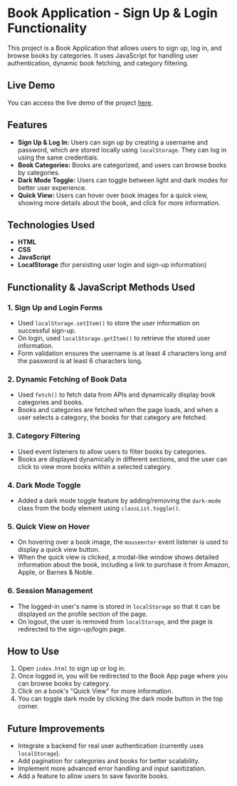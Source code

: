 # Book Application - Sign Up & Login Functionality

This project is a Book Application that allows users to sign up, log in, and browse books by categories. It uses JavaScript for handling user authentication, dynamic book fetching, and category filtering.

## Live Demo

You can access the live demo of the project [here](https://sunnykumar-code.github.io/Book-App/).

## Features

- **Sign Up & Log In:** Users can sign up by creating a username and password, which are stored locally using `localStorage`. They can log in using the same credentials.
- **Book Categories:** Books are categorized, and users can browse books by categories.
- **Dark Mode Toggle:** Users can toggle between light and dark modes for better user experience.
- **Quick View:** Users can hover over book images for a quick view, showing more details about the book, and click for more information.

## Technologies Used

- **HTML**
- **CSS**
- **JavaScript**
- **LocalStorage** (for persisting user login and sign-up information)

## Functionality & JavaScript Methods Used

### 1. **Sign Up and Login Forms**
   - Used `localStorage.setItem()` to store the user information on successful sign-up.
   - On login, used `localStorage.getItem()` to retrieve the stored user information.
   - Form validation ensures the username is at least 4 characters long and the password is at least 6 characters long.
   
### 2. **Dynamic Fetching of Book Data**
   - Used `fetch()` to fetch data from APIs and dynamically display book categories and books.
   - Books and categories are fetched when the page loads, and when a user selects a category, the books for that category are fetched.
   
### 3. **Category Filtering**
   - Used event listeners to allow users to filter books by categories.
   - Books are displayed dynamically in different sections, and the user can click to view more books within a selected category.

### 4. **Dark Mode Toggle**
   - Added a dark mode toggle feature by adding/removing the `dark-mode` class from the body element using `classList.toggle()`.

### 5. **Quick View on Hover**
   - On hovering over a book image, the `mouseenter` event listener is used to display a quick view button.
   - When the quick view is clicked, a modal-like window shows detailed information about the book, including a link to purchase it from Amazon, Apple, or Barnes & Noble.

### 6. **Session Management**
   - The logged-in user's name is stored in `localStorage` so that it can be displayed on the profile section of the page.
   - On logout, the user is removed from `localStorage`, and the page is redirected to the sign-up/login page.

## How to Use

1. Open `index.html` to sign up or log in.
2. Once logged in, you will be redirected to the Book App page where you can browse books by category.
3. Click on a book's "Quick View" for more information.
4. You can toggle dark mode by clicking the dark mode button in the top corner.

## Future Improvements

- Integrate a backend for real user authentication (currently uses `localStorage`).
- Add pagination for categories and books for better scalability.
- Implement more advanced error handling and input sanitization.
- Add a feature to allow users to save favorite books.


